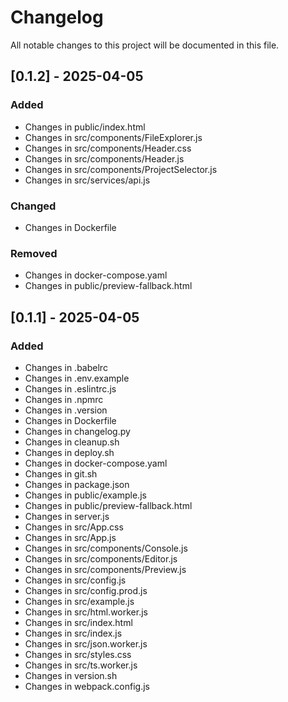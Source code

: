 # Changelog

All notable changes to this project will be documented in this file.

## [0.1.2] - 2025-04-05

### Added
- Changes in public/index.html
- Changes in src/components/FileExplorer.js
- Changes in src/components/Header.css
- Changes in src/components/Header.js
- Changes in src/components/ProjectSelector.js
- Changes in src/services/api.js

### Changed
- Changes in Dockerfile

### Removed
- Changes in docker-compose.yaml
- Changes in public/preview-fallback.html

## [0.1.1] - 2025-04-05

### Added
- Changes in .babelrc
- Changes in .env.example
- Changes in .eslintrc.js
- Changes in .npmrc
- Changes in .version
- Changes in Dockerfile
- Changes in changelog.py
- Changes in cleanup.sh
- Changes in deploy.sh
- Changes in docker-compose.yaml
- Changes in git.sh
- Changes in package.json
- Changes in public/example.js
- Changes in public/preview-fallback.html
- Changes in server.js
- Changes in src/App.css
- Changes in src/App.js
- Changes in src/components/Console.js
- Changes in src/components/Editor.js
- Changes in src/components/Preview.js
- Changes in src/config.js
- Changes in src/config.prod.js
- Changes in src/example.js
- Changes in src/html.worker.js
- Changes in src/index.html
- Changes in src/index.js
- Changes in src/json.worker.js
- Changes in src/styles.css
- Changes in src/ts.worker.js
- Changes in version.sh
- Changes in webpack.config.js

